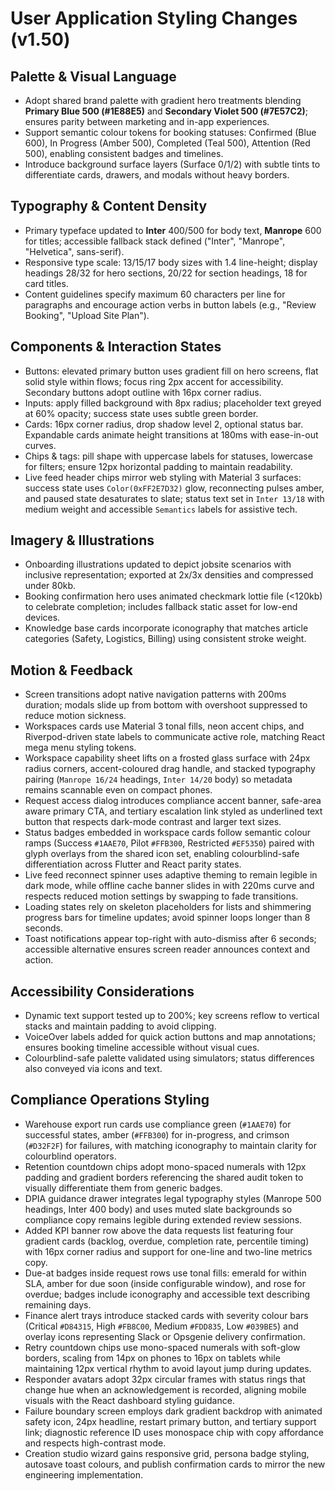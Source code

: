 # User Application Styling Changes (v1.50)

## Palette & Visual Language
- Adopt shared brand palette with gradient hero treatments blending **Primary Blue 500 (#1E88E5)** and **Secondary Violet 500 (#7E57C2)**; ensures parity between marketing and in-app experiences.
- Support semantic colour tokens for booking statuses: Confirmed (Blue 600), In Progress (Amber 500), Completed (Teal 500), Attention (Red 500), enabling consistent badges and timelines.
- Introduce background surface layers (Surface 0/1/2) with subtle tints to differentiate cards, drawers, and modals without heavy borders.

## Typography & Content Density
- Primary typeface updated to **Inter** 400/500 for body text, **Manrope** 600 for titles; accessible fallback stack defined ("Inter", "Manrope", "Helvetica", sans-serif).
- Responsive type scale: 13/15/17 body sizes with 1.4 line-height; display headings 28/32 for hero sections, 20/22 for section headings, 18 for card titles.
- Content guidelines specify maximum 60 characters per line for paragraphs and encourage action verbs in button labels (e.g., "Review Booking", "Upload Site Plan").

## Components & Interaction States
- Buttons: elevated primary button uses gradient fill on hero screens, flat solid style within flows; focus ring 2px accent for accessibility. Secondary buttons adopt outline with 16px corner radius.
- Inputs: apply filled background with 8px radius; placeholder text greyed at 60% opacity; success state uses subtle green border.
- Cards: 16px corner radius, drop shadow level 2, optional status bar. Expandable cards animate height transitions at 180ms with ease-in-out curves.
- Chips & tags: pill shape with uppercase labels for statuses, lowercase for filters; ensure 12px horizontal padding to maintain readability.
- Live feed header chips mirror web styling with Material 3 surfaces: success state uses `Color(0xFF2E7D32)` glow, reconnecting pulses amber, and paused state desaturates to slate; status text set in `Inter 13/18` with medium weight and accessible `Semantics` labels for assistive tech.

## Imagery & Illustrations
- Onboarding illustrations updated to depict jobsite scenarios with inclusive representation; exported at 2x/3x densities and compressed under 80kb.
- Booking confirmation hero uses animated checkmark lottie file (<120kb) to celebrate completion; includes fallback static asset for low-end devices.
- Knowledge base cards incorporate iconography that matches article categories (Safety, Logistics, Billing) using consistent stroke weight.

## Motion & Feedback
- Screen transitions adopt native navigation patterns with 200ms duration; modals slide up from bottom with overshoot suppressed to reduce motion sickness.
- Workspaces cards use Material 3 tonal fills, neon accent chips, and Riverpod-driven state labels to communicate active role, matching React mega menu styling tokens.
- Workspace capability sheet lifts on a frosted glass surface with 24px radius corners, accent-coloured drag handle, and stacked typography pairing (`Manrope 16/24` headings, `Inter 14/20` body) so metadata remains scannable even on compact phones.
- Request access dialog introduces compliance accent banner, safe-area aware primary CTA, and tertiary escalation link styled as underlined text button that respects dark-mode contrast and larger text sizes.
- Status badges embedded in workspace cards follow semantic colour ramps (Success `#1AAE70`, Pilot `#FFB300`, Restricted `#EF5350`) paired with glyph overlays from the shared icon set, enabling colourblind-safe differentiation across Flutter and React parity states.
- Live feed reconnect spinner uses adaptive theming to remain legible in dark mode, while offline cache banner slides in with 220ms curve and respects reduced motion settings by swapping to fade transitions.
- Loading states rely on skeleton placeholders for lists and shimmering progress bars for timeline updates; avoid spinner loops longer than 8 seconds.
- Toast notifications appear top-right with auto-dismiss after 6 seconds; accessible alternative ensures screen reader announces context and action.

## Accessibility Considerations
- Dynamic text support tested up to 200%; key screens reflow to vertical stacks and maintain padding to avoid clipping.
- VoiceOver labels added for quick action buttons and map annotations; ensures booking timeline accessible without visual cues.
- Colourblind-safe palette validated using simulators; status differences also conveyed via icons and text.

## Compliance Operations Styling
- Warehouse export run cards use compliance green (`#1AAE70`) for successful states, amber (`#FFB300`) for in-progress, and crimson (`#D32F2F`) for failures, with matching iconography to maintain clarity for colourblind operators.
- Retention countdown chips adopt mono-spaced numerals with 12px padding and gradient borders referencing the shared audit token to visually differentiate them from generic badges.
- DPIA guidance drawer integrates legal typography styles (Manrope 500 headings, Inter 400 body) and uses muted slate backgrounds so compliance copy remains legible during extended review sessions.
- Added KPI banner row above the data requests list featuring four gradient cards (backlog, overdue, completion rate, percentile timing) with 16px corner radius and support for one-line and two-line metrics copy.
- Due-at badges inside request rows use tonal fills: emerald for within SLA, amber for due soon (inside configurable window), and rose for overdue; badges include iconography and accessible text describing remaining days.
- Finance alert trays introduce stacked cards with severity colour bars (Critical `#D84315`, High `#FB8C00`, Medium `#FDD835`, Low `#039BE5`) and overlay icons representing Slack or Opsgenie delivery confirmation.
- Retry countdown chips use mono-spaced numerals with soft-glow borders, scaling from 14px on phones to 16px on tablets while maintaining 12px vertical rhythm to avoid layout jump during updates.
- Responder avatars adopt 32px circular frames with status rings that change hue when an acknowledgement is recorded, aligning mobile visuals with the React dashboard styling guidance.
- Failure boundary screen employs dark gradient backdrop with animated safety icon, 24px headline, restart primary button, and tertiary support link; diagnostic reference ID uses monospace chip with copy affordance and respects high-contrast mode.
- Creation studio wizard gains responsive grid, persona badge styling, autosave toast colours, and publish confirmation cards to mirror the new engineering implementation.

